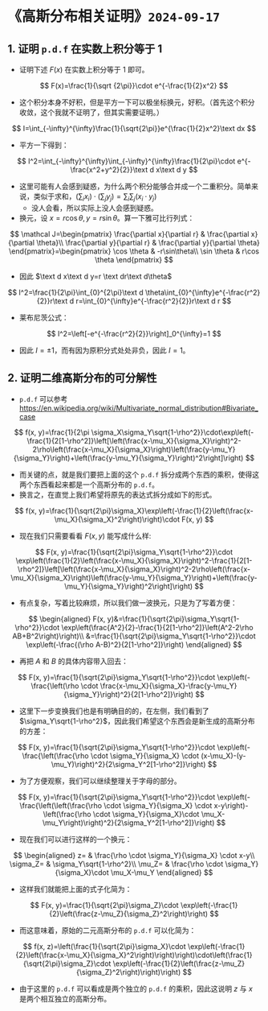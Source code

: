 # 《高斯分布相关证明》`2024-09-17`

## 1. 证明 `p.d.f` 在实数上积分等于 1

- 证明下述 $F(x)$ 在实数上积分等于 $1$ 即可。

$$
F(x)=\frac{1}{\sqrt {2\pi}}\cdot e^{-\frac{1}{2}x^2}
$$

- 这个积分本身不好积，但是平方一下可以极坐标换元，好积。（首先这个积分收敛，这个我就不证明了，但其实需要证明。）

$$
I=\int_{-\infty}^{\infty}\frac{1}{\sqrt{2\pi}}e^{\frac{1}{2}x^2}\text dx
$$

- 平方一下得到：

$$
I^2=\int_{-\infty}^{\infty}\int_{-\infty}^{\infty}\frac{1}{2\pi}\cdot e^{-\frac{x^2+y^2}{2}}\text d x\text d y
$$

- 这里可能有人会感到疑惑，为什么两个积分能够合并成一个二重积分。简单来说，类似于求和，$(\sum_i x_i) \cdot (\sum_j y_j) = \sum_i\sum_j (x_i \cdot y_j)$
  - 没人会看，所以实际上没人会感到疑惑。
- 换元，设 $x=r\cos \theta, y=r\sin\theta$。算一下雅可比行列式：

$$
\mathcal J=\begin{pmatrix}
	\frac{\partial x}{\partial r} & \frac{\partial x}{\partial \theta}\\
	\frac{\partial y}{\partial r} & \frac{\partial y}{\partial \theta}
\end{pmatrix}=\begin{pmatrix}
	\cos \theta & -r\sin\theta\\
	\sin \theta & r\cos \theta
\end{pmatrix}
$$

- 因此 $\text d x\text d y=r \text dr\text d\theta$

$$
I^2=\frac{1}{2\pi}\int_{0}^{2\pi}\text d \theta\int_{0}^{\infty}e^{-\frac{r^2}{2}}r\text d r=\int_{0}^{\infty}e^{-\frac{r^2}{2}}r\text d r
$$

- 莱布尼茨公式：

$$
I^2=\left[-e^{-\frac{r^2}{2}}\right]_0^{\infty}=1
$$

- 因此 $I=\pm 1$，而有因为原积分式处处非负，因此 $I=1$。

## 2. 证明二维高斯分布的可分解性

- `p.d.f` 可以参考 https://en.wikipedia.org/wiki/Multivariate_normal_distribution#Bivariate_case

$$
f(x, y)=\frac{1}{2\pi \sigma_X\sigma_Y\sqrt{1-\rho^2}}\cdot\exp\left(-\frac{1}{2[1-\rho^2]}\left[\left(\frac{x-\mu_X}{\sigma_X}\right)^2-2\rho\left(\frac{x-\mu_X}{\sigma_X}\right)\left(\frac{y-\mu_Y}{\sigma_Y}\right)+\left(\frac{y-\mu_Y}{\sigma_Y}\right)^2\right]\right)
$$

- 而关键的点，就是我们要把上面的这个 `p.d.f` 拆分成两个东西的乘积，使得这两个东西看起来都是一个高斯分布的 `p.d.f`。
- 换言之，在直觉上我们希望将原先的表达式拆分成如下的形式。

$$
f(x, y)=\frac{1}{\sqrt{2\pi}\sigma_X}\exp\left(-\frac{1}{2}\left(\frac{x-\mu_X}{\sigma_X}^2\right)\right)\cdot F(x, y)
$$

- 现在我们只需要看看 $F(x, y)$ 能写成什么样:

$$
F(x, y)=\frac{1}{\sqrt{2\pi}\sigma_Y\sqrt{1-\rho^2}}\cdot \exp\left(\frac{1}{2}\left(\frac{x-\mu_X}{\sigma_X}\right)^2-\frac{1}{2[1-\rho^2]}\left[\left(\frac{x-\mu_X}{\sigma_X}\right)^2-2\rho\left(\frac{x-\mu_X}{\sigma_X}\right)\left(\frac{y-\mu_Y}{\sigma_Y}\right)+\left(\frac{y-\mu_Y}{\sigma_Y}\right)^2\right]\right)
$$

- 有点复杂，写着比较麻烦，所以我们做一波换元，只是为了写着方便：

$$
\begin{aligned}
F(x, y)&=\frac{1}{\sqrt{2\pi}\sigma_Y\sqrt{1-\rho^2}}\cdot \exp\left(\frac{A^2}{2}-\frac{1}{2[1-\rho^2]}\left(A^2-2\rho AB+B^2\right)\right)\\
&=\frac{1}{\sqrt{2\pi}\sigma_Y\sqrt{1-\rho^2}}\cdot \exp\left(-\frac{(\rho A-B)^2}{2[1-\rho^2]}\right)
\end{aligned}
$$

- 再把 $A$ 和 $B$ 的具体内容带入回去：

$$
F(x, y)=\frac{1}{\sqrt{2\pi}\sigma_Y\sqrt{1-\rho^2}}\cdot \exp\left(-\frac{\left(\rho \cdot \frac{x-\mu_X}{\sigma_X}-\frac{y-\mu_Y}{\sigma_Y}\right)^2}{2[1-\rho^2]}\right)
$$

- 这里下一步变换我们也是有明确目的的，在左侧，我们看到了 $\sigma_Y\sqrt{1-\rho^2}$，因此我们希望这个东西会是新生成的高斯分布的方差：

$$
F(x, y)=\frac{1}{\sqrt{2\pi}\sigma_Y\sqrt{1-\rho^2}}\cdot \exp\left(-\frac{\left(\frac{\rho \cdot \sigma_Y}{\sigma_X} \cdot (x-\mu_X)-(y-\mu_Y)\right)^2}{2\sigma_Y^2[1-\rho^2]}\right)
$$

- 为了方便观察，我们可以继续整理关于字母的部分。

$$
F(x, y)=\frac{1}{\sqrt{2\pi}\sigma_Y\sqrt{1-\rho^2}}\cdot \exp\left(-\frac{\left(\left(\frac{\rho \cdot \sigma_Y}{\sigma_X} \cdot x-y\right)-\left(\frac{\rho \cdot \sigma_Y}{\sigma_X}\cdot \mu_X-\mu_Y\right)\right)^2}{2\sigma_Y^2[1-\rho^2]}\right)
$$

- 现在我们可以进行这样的一个换元：

$$
\begin{aligned}
z= & \frac{\rho \cdot \sigma_Y}{\sigma_X} \cdot x-y\\
\sigma_Z= & \sigma_Y\sqrt{1-\rho^2}\\
\mu_Z= & \frac{\rho \cdot \sigma_Y}{\sigma_X}\cdot \mu_X-\mu_Y
\end{aligned}
$$

- 这样我们就能把上面的式子化简为：

$$
F(x, y)=\frac{1}{\sqrt{2\pi}\sigma_Z}\cdot \exp\left(-\frac{1}{2}\left(\frac{z-\mu_Z}{\sigma_Z}^2\right)\right)
$$

- 而这意味着，原始的二元高斯分布的 `p.d.f` 可以化简为：

$$
f(x, z)=\left(\frac{1}{\sqrt{2\pi}\sigma_X}\cdot \exp\left(-\frac{1}{2}\left(\frac{x-\mu_X}{\sigma_X}^2\right)\right)\right)\cdot\left(\frac{1}{\sqrt{2\pi}\sigma_Z}\cdot \exp\left(-\frac{1}{2}\left(\frac{z-\mu_Z}{\sigma_Z}^2\right)\right)\right)
$$

- 由于这里的 `p.d.f` 可以看成是两个独立的 `p.d.f` 的乘积，因此这说明 $z$ 与 $x$ 是两个相互独立的高斯分布。

